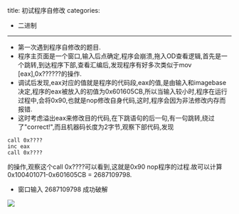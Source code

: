 title: 初试程序自修改
categories:
- 二进制
---

- 第一次遇到程序自修改的题目.
- 程序主页面是一个窗口,输入后点确定,程序会崩溃,拖入OD查看逻辑,首先是一个跳转,到达程序下部,查看汇编后,发现程序有好多次类似于mov [eax],0x??????的操作.
- 调试后发现,eax对应的值就是程序的代码段,eax的值,是由输入和imagebase决定,程序的eax被放入的初值为0x601605CB,所以当输入较小时,程序在运行过程中,会将0x90,也就是nop修改自身代码,这时,程序会因为非法修改内存而报错.
- 这时考虑溢出eax来修改目的代码,在下跳语句的后一句,有一句跳转,绕过了"correct!",而且机器码长度为2字节,观察下部代码,发现
```x86asm
call 0x????
inc eax
call 0x????
```
的操作,观察这个call 0x????可以看到,这就是0x90 nop程序的过程.故可以计算0x100401071-0x601605CB = 2687109798.
- 窗口输入 2687109798 成功破解

![](/image/replace.jpg)